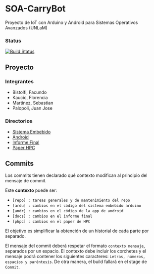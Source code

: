 # SOA-CarryBot
Proyecto de IoT con Arduino y Android para Sistemas Operativos Avanzados (UNLaM)

### Status
[![Build Status](https://travis-ci.org/FlorKaucic/SOA-CarryBot.svg?branch=master)](https://travis-ci.org/FlorKaucic/SOA-CarryBot)

## Proyecto
### Integrantes
- Bistolfi, Facundo
- Kaucic, Florencia
- Martinez, Sebastian
- Palopoli, Juan Jose

### Directorios
- [Sistema Embebido](https://github.com/FlorKaucic/SOA-CarryBot/tree/master/sistema-embebido "Subdirectorio del SE en GitHub")
- [Android](https://github.com/FlorKaucic/SOA-CarryBot/tree/master/android "Subdirectorio de la app de Android en GitHub")
- [Informe Final](https://github.com/FlorKaucic/SOA-CarryBot/tree/master/informe-final "Subdirectorio del informe final en GitHub")
- [Paper HPC](https://github.com/FlorKaucic/SOA-CarryBot/tree/master/paper-hpc "Subdirectorio del paper de HPC en GitHub")

## Commits
Los commits tienen declarado qué contexto modifican al principio del mensaje de commit.

Este __contexto__ puede ser:
- `[repo] : tareas generales y de mantenimiento del repo`
- `[ardu] : cambios en el código del sistema embebido arduino`
- `[andr] : cambios en el código de la app de android`
- `[docs] : cambios en el informe final`
- `[phpc] : cambios en el paper de HPC`

El objetivo es simplificar la obtención de un historial de cada parte por separado.

El mensaje del commit deberá respetar el formato `contexto mensaje`, separados por un espacio. El contexto debe incluir los corchetes y el mensaje podrá contener los siguientes caracteres: `Letras, números, espacios y paréntesis`.
De otra manera, el build fallará en el stage de `Commit`.
